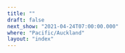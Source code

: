 ```yaml
---
title: ""
draft: false
next_show: "2021-04-24T07:00:00.000"
where: "Pacific/Auckland"
layout: "index"
---
```


